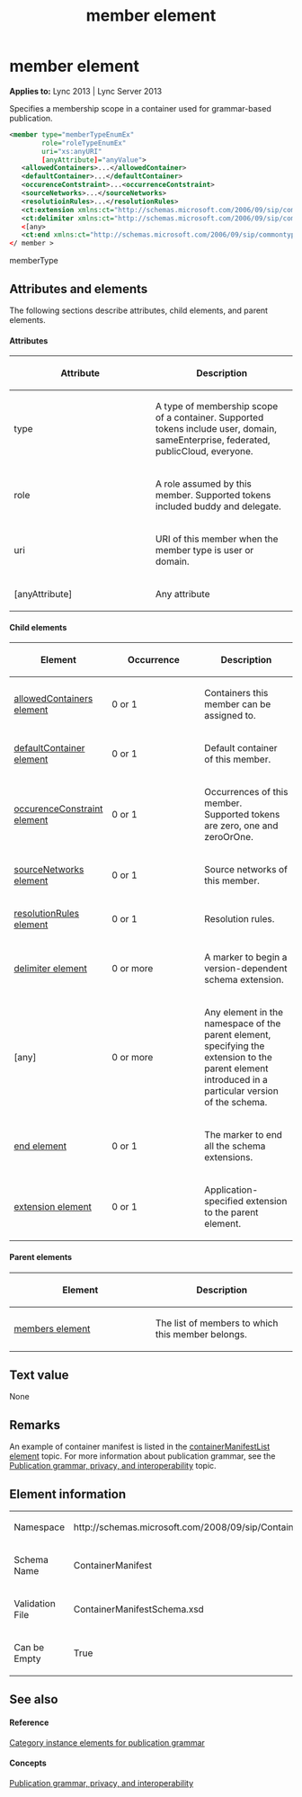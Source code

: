 ﻿---
title: member element
TOCTitle: member element
ms:assetid: 044af065-d59c-426f-b30a-ea44aa04e130
ms:mtpsurl: https://msdn.microsoft.com/en-us/library/Dn438983(v=office.15)
ms:contentKeyID: 57094027
ms.date: 07/24/2014
mtps_version: v=office.15
dev_langs:
- xml
---

# member element


**Applies to:** Lync 2013 | Lync Server 2013

Specifies a membership scope in a container used for grammar-based publication.

```xml
<member type="memberTypeEnumEx" 
        role="roleTypeEnumEx" 
        uri="xs:anyURI" 
        [anyAttribute]="anyValue">
   <allowedContainers>...</allowedContainer>
   <defaultContainer>...</defaultContainer>
   <occurenceContstraint>...<occurrenceContstraint>
   <sourceNetworks>...</sourceNetworks>
   <resolutioinRules>...</resolutionRules>
   <ct:extension xmlns:ct="http://schemas.microsoft.com/2006/09/sip/commontypes" >...</ct:extension>
   <ct:delimiter xmlns:ct="http://schemas.microsoft.com/2006/09/sip/commontypes"/>
   <[any>
   <ct:end xmlns:ct="http://schemas.microsoft.com/2006/09/sip/commontypes" />
</ member >
```

memberType

## Attributes and elements

The following sections describe attributes, child elements, and parent elements.

#### Attributes

<table>
<colgroup>
<col style="width: 50%" />
<col style="width: 50%" />
</colgroup>
<thead>
<tr class="header">
<th><p>Attribute</p></th>
<th><p>Description</p></th>
</tr>
</thead>
<tbody>
<tr class="odd">
<td><p>type</p></td>
<td><p>A type of membership scope of a container. Supported tokens include user, domain, sameEnterprise, federated, publicCloud, everyone.</p></td>
</tr>
<tr class="even">
<td><p>role</p></td>
<td><p>A role assumed by this member. Supported tokens included buddy and delegate.</p></td>
</tr>
<tr class="odd">
<td><p>uri</p></td>
<td><p>URI of this member when the member type is user or domain.</p></td>
</tr>
<tr class="even">
<td><p>[anyAttribute]</p></td>
<td><p>Any attribute</p></td>
</tr>
</tbody>
</table>


#### Child elements

<table>
<colgroup>
<col style="width: 33%" />
<col style="width: 33%" />
<col style="width: 33%" />
</colgroup>
<thead>
<tr class="header">
<th><p>Element</p></th>
<th><p>Occurrence</p></th>
<th><p>Description</p></th>
</tr>
</thead>
<tbody>
<tr class="odd">
<td><p><a href="allowedcontainers-element.md">allowedContainers element</a></p></td>
<td><p>0 or 1</p></td>
<td><p>Containers this member can be assigned to.</p></td>
</tr>
<tr class="even">
<td><p><a href="defaultcontainer-element.md">defaultContainer element</a></p></td>
<td><p>0 or 1</p></td>
<td><p>Default container of this member.</p></td>
</tr>
<tr class="odd">
<td><p><a href="occurenceconstraint-element.md">occurenceConstraint element</a></p></td>
<td><p>0 or 1</p></td>
<td><p>Occurrences of this member. Supported tokens are zero, one and zeroOrOne.</p></td>
</tr>
<tr class="even">
<td><p><a href="sourcenetworks-element.md">sourceNetworks element</a></p></td>
<td><p>0 or 1</p></td>
<td><p>Source networks of this member.</p></td>
</tr>
<tr class="odd">
<td><p><a href="resolutionrules-element.md">resolutionRules element</a></p></td>
<td><p>0 or 1</p></td>
<td><p>Resolution rules.</p></td>
</tr>
<tr class="even">
<td><p><a href="delimiter-element.md">delimiter element</a></p></td>
<td><p>0 or more</p></td>
<td><p>A marker to begin a version-dependent schema extension.</p></td>
</tr>
<tr class="odd">
<td><p>[any]</p></td>
<td><p>0 or more</p></td>
<td><p>Any element in the namespace of the parent element, specifying the extension to the parent element introduced in a particular version of the schema.</p></td>
</tr>
<tr class="even">
<td><p><a href="end-element.md">end element</a></p></td>
<td><p>0 or 1</p></td>
<td><p>The marker to end all the schema extensions.</p></td>
</tr>
<tr class="odd">
<td><p><a href="extension-element.md">extension element</a></p></td>
<td><p>0 or 1</p></td>
<td><p>Application-specified extension to the parent element.</p></td>
</tr>
</tbody>
</table>


#### Parent elements

<table>
<colgroup>
<col style="width: 50%" />
<col style="width: 50%" />
</colgroup>
<thead>
<tr class="header">
<th><p>Element</p></th>
<th><p>Description</p></th>
</tr>
</thead>
<tbody>
<tr class="odd">
<td><p><a href="members-element.md">members element</a></p></td>
<td><p>The list of members to which this member belongs.</p></td>
</tr>
</tbody>
</table>


## Text value

None

## Remarks

An example of container manifest is listed in the [containerManifestList element](containermanifestlist-element.md) topic. For more information about publication grammar, see the [Publication grammar, privacy, and interoperability](publication-grammar-privacy-and-interoperability.md) topic.

## Element information

<table>
<colgroup>
<col style="width: 50%" />
<col style="width: 50%" />
</colgroup>
<tbody>
<tr class="odd">
<td><p>Namespace</p></td>
<td><p>http://schemas.microsoft.com/2008/09/sip/ContainerManifest</p></td>
</tr>
<tr class="even">
<td><p>Schema Name</p></td>
<td><p>ContainerManifest</p></td>
</tr>
<tr class="odd">
<td><p>Validation File</p></td>
<td><p>ContainerManifestSchema.xsd</p></td>
</tr>
<tr class="even">
<td><p>Can be Empty</p></td>
<td><p>True</p></td>
</tr>
</tbody>
</table>


## See also

#### Reference

[Category instance elements for publication grammar](category-instance-elements-for-publication-grammar.md)

#### Concepts

[Publication grammar, privacy, and interoperability](publication-grammar-privacy-and-interoperability.md)

